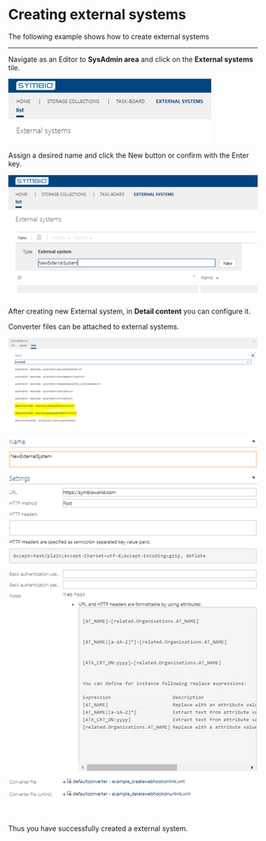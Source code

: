 # Creating external systems

The following example shows how to create external systems

---

Navigate as an Editor to **SysAdmin area** and click on the **External systems** tile.

![Navigate into external systems](media/NavigationToExternalSystem.png "Navigate into external systems")

Assign a desired name and click the New button or confirm with the Enter key.

![Create new external system](media/CreateExternalSystem.png "Create new external system")

After creating new External system, in **Detail content** you can configure it.

Converter files can be attached to external systems.

![Choose converter file](media/ChooseConverterFile.png "Choose converter file")

![Detail content external system](media/DetailContentExternalSystem.png "Detail content external system")

Thus you have successfully created a external system.